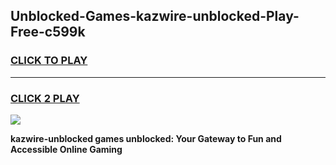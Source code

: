 
## Unblocked-Games-kazwire-unblocked-Play-Free-c599k
<h3>
<a href="https://premium76.site?title=kazwire-unblocked&ref=18A1">CLICK TO PLAY</a></h3>
<hr>

<h3>
<a href="https://premium76.site?title=kazwire-unblocked&ref=18A1">CLICK 2 PLAY</a>
  
</h3>

<a href="https://premium76.site?title=kazwire-unblocked&ref=18A1"><img src="https://clearcache.store/games.png"></a>


**kazwire-unblocked games unblocked: Your Gateway to Fun and Accessible Online Gaming**
